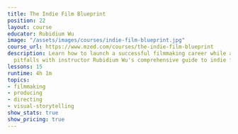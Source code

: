 ```yaml
---
title: The Indie Film Blueprint
position: 22
layout: course
educator: Rubidium Wu
image: "/assets/images/courses/indie-film-blueprint.jpg"
course_url: https://www.mzed.com/courses/the-indie-film-blueprint
description: Learn how to launch a successful filmmaking career while avoiding common
  pitfalls with instructor Rubidium Wu's comprehensive guide to indie filmmaking.
lessons: 15
runtime: 4h 1m
topics:
- filmmaking
- producing
- directing
- visual-storytelling
show_stats: true
show_pricing: true
---
```



